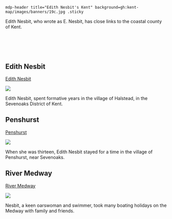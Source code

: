 `mdp-header title="Edith Nesbit's Kent" background=gh:kent-map/images/banners/19c.jpg .sticky`

Edith Nesbit, who wrote as E. Nesbit, has close links to the coastal county of Kent.

# &nbsp;
<param class="cards">

## Edith Nesbit

[Edith Nesbit](/nesbit/nesbit-biography)

![](https://raw.githubusercontent.com/kent-map/images/main/thumbnails/edith_nesbit1.jpg)

Edith Nesbit, spent formative years in the village of Halstead, in the Sevenoaks District of Kent.

## Penshurst

[Penshurst](/nesbit/nesbit-penshurst)

![](https://raw.githubusercontent.com/kent-map/images/main/thumbnails/nesbit_Penshurst.jpg)

When she was thirteen, Edith Nesbit stayed for a time in the village of Penshurst, near Sevenoaks. 

## River Medway

[River Medway](/nesbit/nesbit-river-medway)

![](https://raw.githubusercontent.com/kent-map/images/main/thumbnails/children_Edith_Nesbit.jpg)

Nesbit, a keen oarswoman and swimmer, took many boating holidays on the Medway with family and friends.

